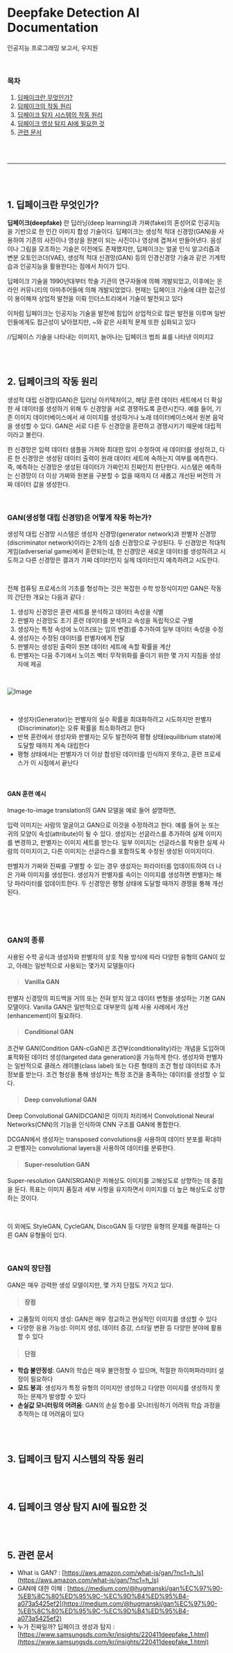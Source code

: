 # Deepfake Detection AI Documentation

인공지능 프로그래밍 보고서, 우지원

<br>

### 목차
1. [딥페이크란 무엇인가?](#1-딥페이크란-무엇인가)
2. [딥페이크의 작동 원리](#2-딥페이크의-작동-원리)
3. [딥페이크 탐지 시스템의 작동 원리](#3-딥페이크-탐지-시스템의-작동-원리)
4. [딥페이크 영상 탐지 AI에 필요한 것](#4-딥페이크-영상-탐지-ai에-필요한-것)
5. [관련 문서](#5-관련-문서)

<br><br>

---

<br><br>

## 1. 딥페이크란 무엇인가?

__딥페이크(deepfake)__ 란 딥러닝(deep learning)과 가짜(fake)의 혼성어로 인공지능을 기반으로 한 인간 이미지 합성 기술이다. 
딥페이크는 생성적 적대 신경망(GAN)을 사용하여 기존의 사진이나 영상을 원본이 되는 사진이나 영상에 겹쳐서 만들어낸다.
음성이나 그림을 모조하는 기술은 이전에도 존재했지만, 딥페이크는 얼굴 인식 알고리즘과 변분 오토인코더(VAE), 생성적 적대 신경망(GAN) 
등의 인경신경망 기술과 같은 기계학습과 인공지능을 활용한다는 점에서 차이가 있다.

딥페이크 기술을 1990년대부터 학술 기관의 연구자들에 의해 개발되었고, 이후에는 온라인 커뮤니티의 아마추어들에 의해 개발되었었다.
현재는 딥페이크 기술에 대한 접근성이 용이해져 상업적 발전을 이뤄 인더스트리에서 기술이 발전되고 있다

이처럼 딥페이크는 인공지능 기술을 발전에 힘입어 상업적으로 많은 발전을 이루며 일반인들에게도 접근성이 낮아졌지만,  ~와 같은 사회적 문제 또한 심화되고 있다

//딥페이스 기술을 나타내는 이미지1, 늘어나는 딥페이크 범죄 표를 나타낸 이미지2


<br><br>


## 2. 딥페이크의 작동 원리 

생성적 대립 신경망(GAN)은 딥러닝 아키텍처이고, 해당 훈련 데이터 세트에서 더 확실한 새 데이터를 생성하기 위해 두 신경망을 서로 경쟁하도록 훈련시킨다. 
예를 들어, 기존 이미지 데이터베이스에서 새 이미지를 생성하거나 노래 데이터베이스에서 원본 음악을 생성할 수 있다. GAN은 서로 다른 두 신경망을 훈련하고 경쟁시키기 때문에 대립적이라고 불린다. 

한 신경망은 입력 데이터 샘플을 가져와 최대한 많이 수정하여 새 데이터를 생성하고, 다른 한 신경망은 생성된 데이터 출력이 원래 데이터 세트에 속하는지 여부를 예측한다. 
즉, 예측하는 신경망은 생성된 데이터가 가짜인지 진짜인지 판단한다. 시스템은 예측하는 신경망이 더 이상 가짜와 원본을 구분할 수 없을 때까지 더 새롭고 개선된 버전의 가짜 데이터 값을 생성한다.

<br>

### GAN(생성형 대립 신경망)은 어떻게 작동 하는가?

생성적 대립 신경망 시스템은 생성자 신경망(generator network)과 판별자 신경망(discriminator network)이라는 2개의 심층 신경망으로 구성된다.
두 신경망은 적대적 게임(adverserial game)에서 훈련되는데, 한 신경망은 새로운 데이터를 생성하려고 시도하고 다른 신경망은 결과가 가짜 데이터인지 실제 데이터인지 예측하려고 시도한다.

<br>

전체 컴퓨팅 프로세스의 기초를 형성하는 것은 복잡한 수학 방정식이지만 GAN은 작동의 간단한 개요는 다음과 같다 : 

1. 생성자 신경망은 훈련 세트를 분석하고 데이터 속성을 식별
2. 판별자 신경망도 초기 훈련 데이터를 분석하고 속성을 독립적으로 구별
3. 생성자는 특정 속성에 노이즈(또는 임의 변경)를 추가하여 일부 데이터 속성을 수정
4. 생성자는 수정된 데이터를 판별자에게 전달
5. 판별자는 생성된 출력이 원본 데이터 세트에 속할 확률을 계산
6. 판별자는 다음 주기에서 노이즈 벡터 무작위화를 줄이기 위한 몇 가지 지침을 생성자에 제공

<br>

![Image](https://github.com/user-attachments/assets/d7e7a1e4-d368-45fb-8b6e-c4136773fb02)

<br>

- 생성자(Generator)는 판별자의 실수 확률을 최대화하려고 시도하지만 판별자(Discriminator)는 오류 확률을 최소화하려고 한다
- 반복 훈련에서 생성자와 판별자는 모두 발전하여 평형 상태(equilibrium state)에 도달할 때까지 계속 대립한다
- 평형 상태에서는 판별자가 더 이상 합성된 데이터를 인식하지 못하고, 훈련 프로세스가 이 시점에서 끝난다

<br>

#### GAN 훈련 예시

Image-to-image translation의 GAN 모델을 예로 들어 설명하면,

입력 이미지는 사람의 얼굴이고 GAN으로 이것을 수정하려고 한다. 예를 들어 눈 또는 귀의 모양이 속성(attribute)이 될 수 있다. 
생성자는 선글라스를 추가하여 실제 이미지를 변경하고, 판별자는 이미지 세트를 받는다. 
일부 이미지는 선글라스를 착용한 실제 사람의 이미지이고, 다른 이미지는 선글라스를 포함하도록 수정된 생성된 이미지이다.

판별자가 가짜와 진짜를 구별할 수 있는 경우 생성자는 파라미터를 업데이트하여 더 나은 가짜 이미지를 생성한다. 
생성자가 판별자를 속이는 이미지를 생성하면 판별자는 해당 파라미터를 업데이트한다. 
두 신경망은 평형 상태에 도달할 때까지 경쟁을 통해 개선된다.

<br><br><br>

### GAN의 종류 

사용된 수학 공식과 생성자와 판별자의 상호 작용 방식에 따라 다양한 유형의 GAN이 있고, 아래는 일반적으로 사용되는 몇가지 모델들이다

>#### Vanilla GAN

판별자 신경망의 피드백을 거의 또는 전혀 받지 않고 데이터 변형을 생성하는 기본 GAN 모델이다. Vanilla GAN은 일반적으로 대부분의 실제 사용 사례에서 개선(enhancement)이 필요하다.

>#### Conditional GAN

조건부 GAN(Condition GAN-cGaN)은 조건부(conditionality)라는 개념을 도입하여 표적화된 데이터 생성(targeted data generation)을 가능하게 한다. 
생성자와 판별자는 일반적으로 클래스 레이블(class label) 또는 다른 형태의 조건 형성 데이터로 추가 정보를 받는다.
조건 형성을 통해 생성자는 특정 조건을 충족하는 데이터를 생성할 수 있다.

>#### Deep convolutional GAN

Deep Convolutional GAN(DCGAN)은 이미지 처리에서 Convolutional Neural Networks(CNN)의 기능을 인식하여 CNN 구조를 GAN에 통합한다.

DCGAN에서 생성자는 transposed convolutions을 사용하여 데이터 분포를 확대하고 판별자는 convolutional layers을 사용하여 데이터를 분류한다. 

>#### Super-resolution GAN

Super-resolution GAN(SRGAN)은 저해상도 이미지를 고해상도로 상향하는 데 중점을 둔다. 목표는 이미지 품질과 세부 사항을 유지하면서 이미지를 더 높은 해상도로 상향하는 것이다.

<br>

이 외에도 StyleGAN, CycleGAN, DiscoGAN 등 다양한 유형의 문제를 해결하는 다른 GAN 유형들이 있다.

<br>

### GAN의 장단점 
GAN은 매우 강력한 생성 모델이지만, 몇 가지 단점도 가지고 있다.

>#### 장점
- 고품질의 이미지 생성: GAN은 매우 정교하고 현실적인 이미지를 생성할 수 있다
- 다양한 응용 가능성: 이미지 생성, 데이터 증강, 스타일 변환 등 다양한 분야에 활용할 수 있다

>#### 단점
- **학습 불안정성**: GAN의 학습은 매우 불안정할 수 있으며, 적절한 하이퍼파라미터 설정이 필요하다
- **모드 붕괴**: 생성자가 특정 유형의 이미지만 생성하고 다양한 이미지를 생성하지 못하는 문제가 발생할 수 있다
- **손실값 모니터링의 어려움**: GAN의 손실 함수를 모니터링하기 어려워 학습 과정을 추적하는 데 어려움이 있다

<br><br>

## 3. 딥페이크 탐지 시스템의 작동 원리


<br><br>


## 4. 딥페이크 영상 탐지 AI에 필요한 것


<br><br>

## 5. 관련 문서

- What is GAN? : [https://aws.amazon.com/what-is/gan/?nc1=h_ls](https://aws.amazon.com/what-is/gan/?nc1=h_ls)
- GAN에 대한 이해 : [https://medium.com/@hugmanskj/gan%EC%97%90-%EB%8C%80%ED%95%9C-%EC%9D%B4%ED%95%B4-a073a5425ef2](https://medium.com/@hugmanskj/gan%EC%97%90-%EB%8C%80%ED%95%9C-%EC%9D%B4%ED%95%B4-a073a5425ef2)
- 누가 진짜일까? 딥페이크 생성과 탐지 : [https://www.samsungsds.com/kr/insights/220411deepfake_1.html](https://www.samsungsds.com/kr/insights/220411deepfake_1.html)
